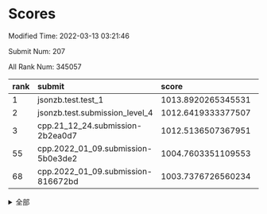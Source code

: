 # Scores

Modified Time: 2022-03-13 03:21:46

Submit Num: 207

All Rank Num: 345057

| rank |               submit               |       score        |       sigma        | pk_num |
| :--- | :--------------------------------- | :----------------- | :----------------- | :----- |
| 1    | jsonzb.test.test_1                 | 1013.8920265345531 | 0.8388983773496302 | 6671   |
| 2    | jsonzb.test.submission_level_4     | 1012.6419333377507 | 0.7839763856282448 | 6671   |
| 3    | cpp.21_12_24.submission-2b2ea0d7   | 1012.5136507367951 | 0.7792500263386702 | 6664   |
| 55   | cpp.2022_01_09.submission-5b0e3de2 | 1004.7603351109553 | 0.7020900681097195 | 6670   |
| 68   | cpp.2022_01_09.submission-816672bd | 1003.7376726560234 | 0.7191898135637409 | 6665   |


<details>
<summary>全部</summary>

| rank |                 submit                 |       score        |       sigma        | pk_num |
| :--- | :------------------------------------- | :----------------- | :----------------- | :----- |
| 1    | jsonzb.test.test_1                     | 1013.8920265345531 | 0.8388983773496302 | 6671   |
| 2    | jsonzb.test.submission_level_4         | 1012.6419333377507 | 0.7839763856282448 | 6671   |
| 3    | cpp.21_12_24.submission-2b2ea0d7       | 1012.5136507367951 | 0.7792500263386702 | 6664   |
| 4    | gobigger.level_3.submission_level_3_42 | 1011.9719794816086 | 0.7855394890937399 | 6670   |
| 5    | gobigger.level_3.submission_level_3_16 | 1011.7862919147809 | 0.7938451120337175 | 6667   |
| 6    | gobigger.level_3.submission_level_3_4  | 1011.1654848862278 | 0.7574961039139143 | 6674   |
| 7    | gobigger.level_3.submission_level_3_27 | 1011.1501504537406 | 0.8036815630218281 | 6672   |
| 8    | gobigger.level_3.submission_level_3_9  | 1011.0557797990427 | 0.7701257520407471 | 6665   |
| 9    | gobigger.level_3.submission_level_3_10 | 1011.0543135274506 | 0.7707067570318248 | 6668   |
| 10   | gobigger.level_3.submission_level_3_36 | 1010.8129911993108 | 0.7772212872345178 | 6673   |
| 11   | gobigger.level_3.submission_level_3_20 | 1010.7587944440539 | 0.7572067966111673 | 6664   |
| 12   | gobigger.level_3.submission_level_3_23 | 1010.7135421202253 | 0.7684008564570949 | 6666   |
| 13   | gobigger.level_3.submission_level_3_7  | 1010.6067357091216 | 0.7370587038366128 | 6669   |
| 14   | gobigger.level_3.submission_level_3_19 | 1010.6046058560778 | 0.7971694839093972 | 6668   |
| 15   | gobigger.level_3.submission_level_3_21 | 1010.5854921595335 | 0.7745121000372377 | 6669   |
| 16   | gobigger.level_3.submission_level_3_15 | 1010.5446614074226 | 0.7518967234983999 | 6669   |
| 17   | gobigger.level_3.submission_level_3_6  | 1010.5210365553124 | 0.7542394068247376 | 6668   |
| 18   | gobigger.level_3.submission_level_3_35 | 1010.4051813862167 | 0.7488071799995719 | 6662   |
| 19   | gobigger.level_3.submission_level_3_29 | 1010.3778593428992 | 0.7684954473940159 | 6663   |
| 20   | gobigger.level_3.submission_level_3_41 | 1010.3678442136966 | 0.7458012297009574 | 6665   |
| 21   | gobigger.level_3.submission_level_3_0  | 1010.2585628802635 | 0.7771582951811535 | 6665   |
| 22   | gobigger.level_3.submission_level_3_25 | 1010.2256506202601 | 0.7684495356081751 | 6666   |
| 23   | gobigger.level_3.submission_level_3_22 | 1010.2092209439915 | 0.7531046626845262 | 6663   |
| 24   | gobigger.level_3.submission_level_3_18 | 1010.174113693102  | 0.7640554864420667 | 6673   |
| 25   | gobigger.level_3.submission_level_3_33 | 1010.116948566207  | 0.7757840700014522 | 6674   |
| 26   | gobigger.level_3.submission_level_3_39 | 1010.1005104067143 | 0.7455683216066517 | 6666   |
| 27   | gobigger.level_3.submission_level_3_28 | 1010.0535193325549 | 0.7640525584436714 | 6672   |
| 28   | gobigger.level_3.submission_level_3_5  | 1010.0074691169525 | 0.7768781324575443 | 6668   |
| 29   | gobigger.level_3.submission_level_3_24 | 1009.9915598131737 | 0.7643931413747744 | 6669   |
| 30   | gobigger.level_3.submission_level_3_31 | 1009.9024344724176 | 0.7500274353802324 | 6672   |
| 31   | gobigger.level_3.submission_level_3_30 | 1009.7710277117073 | 0.7605626803260885 | 6659   |
| 32   | gobigger.level_3.submission_level_3_11 | 1009.767374679764  | 0.7395947097341136 | 6666   |
| 33   | gobigger.level_3.submission_level_3_3  | 1009.7436064183062 | 0.7679125192817411 | 6665   |
| 34   | gobigger.level_3.submission_level_3_37 | 1009.7069375238831 | 0.7516758640500294 | 6669   |
| 35   | gobigger.level_3.submission_level_3_48 | 1009.706633359633  | 0.7759928926623723 | 6662   |
| 36   | gobigger.level_3.submission_level_3_13 | 1009.6847034177308 | 0.7418404461270378 | 6662   |
| 37   | gobigger.level_3.submission_level_3_47 | 1009.6387469525151 | 0.7334459754473277 | 6667   |
| 38   | gobigger.level_3.submission_level_3_26 | 1009.5834399733949 | 0.7520518169922479 | 6670   |
| 39   | gobigger.level_3.submission_level_3_34 | 1009.5225878236844 | 0.7711614135031849 | 6668   |
| 40   | gobigger.level_3.submission_level_3_1  | 1009.5052691724671 | 0.7475089742969998 | 6669   |
| 41   | gobigger.level_3.submission_level_3_12 | 1009.4721854538759 | 0.7390222718973944 | 6665   |
| 42   | gobigger.level_3.submission_level_3_46 | 1009.3744896554358 | 0.7450742752601158 | 6670   |
| 43   | gobigger.level_3.submission_level_3_14 | 1009.3599660394877 | 0.7514095032341681 | 6666   |
| 44   | gobigger.level_3.submission_level_3_2  | 1009.3445885498686 | 0.7374373784542176 | 6669   |
| 45   | gobigger.level_3.submission_level_3_43 | 1009.333894831628  | 0.7503552927918681 | 6669   |
| 46   | gobigger.level_3.submission_level_3_40 | 1009.0838667355513 | 0.749640018793252  | 6664   |
| 47   | gobigger.level_3.submission_level_3_32 | 1009.0286720999945 | 0.7483610303336193 | 6671   |
| 48   | gobigger.level_3.submission_level_3_45 | 1008.9346254542218 | 0.7427999450288091 | 6673   |
| 49   | gobigger.level_3.submission_level_3_44 | 1008.903457179126  | 0.7497359652640779 | 6664   |
| 50   | gobigger.level_3.submission_level_3_49 | 1008.7505445349367 | 0.7274978732122193 | 6660   |
| 51   | gobigger.level_3.submission_level_3_8  | 1008.6913034656259 | 0.7350765827042379 | 6666   |
| 52   | gobigger.level_3.submission_level_3_38 | 1008.6218027719897 | 0.7358057528235482 | 6676   |
| 53   | gobigger.level_3.submission_level_3_17 | 1008.4496252974717 | 0.7543023120548724 | 6671   |
| 54   | gobigger.level_1.submission_level_1_0  | 1005.0495008457335 | 0.7143705681631214 | 6670   |
| 55   | cpp.2022_01_09.submission-5b0e3de2     | 1004.7603351109553 | 0.7020900681097195 | 6670   |
| 56   | gobigger.level_1.submission_level_1_34 | 1004.7146211715209 | 0.7244049930628449 | 6668   |
| 57   | gobigger.level_1.submission_level_1_26 | 1004.7054545046947 | 0.7307145228676581 | 6670   |
| 58   | gobigger.level_1.submission_level_1_6  | 1004.6294851152805 | 0.7278289678468766 | 6671   |
| 59   | gobigger.level_1.submission_level_1_21 | 1004.3113286698172 | 0.719730410488434  | 6670   |
| 60   | gobigger.level_1.submission_level_1_40 | 1004.2170492732135 | 0.7262459815645542 | 6668   |
| 61   | gobigger.level_1.submission_level_1_36 | 1004.1946477230273 | 0.7107076871874097 | 6668   |
| 62   | gobigger.level_1.submission_level_1_7  | 1004.1378975363567 | 0.7184565023478007 | 6672   |
| 63   | gobigger.level_1.submission_level_1_48 | 1004.101288801369  | 0.7227316922917605 | 6666   |
| 64   | gobigger.level_1.submission_level_1_49 | 1003.9986375633263 | 0.712572116451032  | 6668   |
| 65   | gobigger.level_1.submission_level_1_43 | 1003.9001325550441 | 0.7096327137102125 | 6671   |
| 66   | gobigger.level_1.submission_level_1_46 | 1003.8400783896935 | 0.7280056826507094 | 6671   |
| 67   | gobigger.level_1.submission_level_1_18 | 1003.8269051558415 | 0.7115368844724794 | 6672   |
| 68   | cpp.2022_01_09.submission-816672bd     | 1003.7376726560234 | 0.7191898135637409 | 6665   |
| 69   | gobigger.level_1.submission_level_1_38 | 1003.7308839115266 | 0.7090172154865603 | 6670   |
| 70   | gobigger.level_1.submission_level_1_24 | 1003.5918337832485 | 0.7124823876744288 | 6669   |
| 71   | gobigger.level_1.submission_level_1_13 | 1003.5704613285583 | 0.7196319322657586 | 6663   |
| 72   | gobigger.level_1.submission_level_1_29 | 1003.5694543865839 | 0.7233886033078233 | 6669   |
| 73   | gobigger.level_1.submission_level_1_42 | 1003.5264616438602 | 0.7204437670852294 | 6665   |
| 74   | gobigger.level_1.submission_level_1_33 | 1003.5182364306654 | 0.7173110229911852 | 6672   |
| 75   | gobigger.level_1.submission_level_1_19 | 1003.4254781245803 | 0.7193812299172165 | 6670   |
| 76   | gobigger.level_1.submission_level_1_12 | 1003.4243512600381 | 0.7151642159573843 | 6667   |
| 77   | gobigger.level_1.submission_level_1_39 | 1003.4104203901815 | 0.7181422357753858 | 6672   |
| 78   | gobigger.level_1.submission_level_1_45 | 1003.2902938631363 | 0.7253715250619318 | 6672   |
| 79   | gobigger.level_1.submission_level_1_1  | 1003.2110194730423 | 0.7161264784590865 | 6666   |
| 80   | gobigger.level_1.submission_level_1_11 | 1003.197844342596  | 0.7143025755241263 | 6667   |
| 81   | gobigger.level_1.submission_level_1_8  | 1003.1748908240775 | 0.7122862674727787 | 6669   |
| 82   | gobigger.level_1.submission_level_1_37 | 1003.0754844213166 | 0.7279054132166306 | 6672   |
| 83   | gobigger.level_1.submission_level_1_9  | 1003.0452005935464 | 0.7050427182746837 | 6665   |
| 84   | gobigger.level_1.submission_level_1_4  | 1002.9613430543358 | 0.7117569418356497 | 6669   |
| 85   | gobigger.level_1.submission_level_1_2  | 1002.9612335941079 | 0.716725995027641  | 6664   |
| 86   | gobigger.level_1.submission_level_1_10 | 1002.9577538085038 | 0.7216324603443096 | 6674   |
| 87   | gobigger.level_1.submission_level_1_3  | 1002.9496391812796 | 0.7165012855471866 | 6671   |
| 88   | gobigger.level_1.submission_level_1_32 | 1002.9102421132718 | 0.713998693192491  | 6668   |
| 89   | gobigger.level_1.submission_level_1_14 | 1002.8387168931846 | 0.7048221220314832 | 6664   |
| 90   | gobigger.level_1.submission_level_1_15 | 1002.7998765366474 | 0.7048762350097096 | 6670   |
| 91   | gobigger.level_1.submission_level_1_17 | 1002.7676716180133 | 0.7060603107901224 | 6671   |
| 92   | gobigger.level_1.submission_level_1_16 | 1002.7021416942532 | 0.7158351508011718 | 6669   |
| 93   | gobigger.level_1.submission_level_1_22 | 1002.7004069146112 | 0.7232657801681005 | 6668   |
| 94   | gobigger.level_1.submission_level_1_5  | 1002.6895054496802 | 0.7103934372279523 | 6665   |
| 95   | gobigger.level_1.submission_level_1_41 | 1002.6085380659891 | 0.7102113800731134 | 6667   |
| 96   | gobigger.level_1.submission_level_1_20 | 1002.585574413855  | 0.6995607860893417 | 6668   |
| 97   | gobigger.level_1.submission_level_1_44 | 1002.5830694953808 | 0.7169887983103032 | 6662   |
| 98   | gobigger.level_1.submission_level_1_30 | 1002.5619897363804 | 0.7247311952131915 | 6668   |
| 99   | gobigger.level_1.submission_level_1_31 | 1002.520433735526  | 0.7190387009154267 | 6662   |
| 100  | gobigger.level_1.submission_level_1_23 | 1002.4401935286352 | 0.7076131048706626 | 6668   |
| 101  | gobigger.level_1.submission_level_1_35 | 1002.3851140859379 | 0.7053828542505607 | 6664   |
| 102  | gobigger.level_1.submission_level_1_47 | 1002.373764094839  | 0.7047608452194934 | 6666   |
| 103  | gobigger.level_1.submission_level_1_27 | 1002.327724457952  | 0.7135774311864653 | 6664   |
| 104  | gobigger.level_1.submission_level_1_28 | 1002.0099659979318 | 0.7100353857947335 | 6667   |
| 105  | gobigger.level_1.submission_level_1_25 | 1001.7153156019161 | 0.7118470165105865 | 6668   |
| 106  | gobigger.random.submission_random_10   | 997.5325837417632  | 0.7005608409632225 | 6666   |
| 107  | gobigger.random.submission_random_11   | 997.3106880772174  | 0.7047814812823915 | 6669   |
| 108  | gobigger.random.submission_random_47   | 997.1431032103714  | 0.7152784077087292 | 6665   |
| 109  | gobigger.random.submission_random_15   | 997.0659874501454  | 0.7038489831181796 | 6667   |
| 110  | gobigger.random.submission_random_14   | 997.0086208913691  | 0.7024289453721935 | 6666   |
| 111  | gobigger.random.submission_random_35   | 996.8706838363076  | 0.7178892778192796 | 6670   |
| 112  | gobigger.random.submission_random_44   | 996.7868572020519  | 0.7009616121421068 | 6672   |
| 113  | gobigger.random.submission_random_6    | 996.7121040715581  | 0.7148074901572857 | 6666   |
| 114  | gobigger.random.submission_random_32   | 996.6733040566698  | 0.6996592899013185 | 6672   |
| 115  | gobigger.random.submission_random_24   | 996.6728119315628  | 0.706605386834169  | 6669   |
| 116  | gobigger.random.submission_random_3    | 996.6128196342698  | 0.7010931869345957 | 6667   |
| 117  | gobigger.random.submission_random_29   | 996.4427271883071  | 0.7019877234517303 | 6665   |
| 118  | gobigger.random.submission_random_7    | 996.3631076592625  | 0.7107890500457932 | 6662   |
| 119  | gobigger.random.submission_random_16   | 996.3487388231174  | 0.7208552903725293 | 6661   |
| 120  | gobigger.random.submission_random_18   | 996.3392157712617  | 0.7116384432079157 | 6671   |
| 121  | gobigger.random.submission_random_27   | 996.2776662098564  | 0.7150107196547307 | 6671   |
| 122  | gobigger.random.submission_random_17   | 996.2660742037415  | 0.712782839230867  | 6666   |
| 123  | gobigger.random.submission_random_38   | 996.2640086677977  | 0.703883579045842  | 6666   |
| 124  | gobigger.random.submission_random_49   | 996.1711687029083  | 0.7094435182787371 | 6672   |
| 125  | gobigger.random.submission_random_21   | 996.1425924227256  | 0.7263784030316016 | 6667   |
| 126  | gobigger.random.submission_random_45   | 996.1373361979146  | 0.7151330477251143 | 6664   |
| 127  | gobigger.random.submission_random_48   | 996.1187437088435  | 0.7115734697901333 | 6668   |
| 128  | gobigger.random.submission_random_46   | 996.0190008414568  | 0.7042925452394044 | 6666   |
| 129  | gobigger.random.submission_random_20   | 995.9858208271975  | 0.6929196308941178 | 6667   |
| 130  | gobigger.random.submission_random_37   | 995.978135835809   | 0.7061105750941907 | 6663   |
| 131  | gobigger.random.submission_random_25   | 995.8734026151078  | 0.717921368528071  | 6664   |
| 132  | gobigger.random.submission_random_19   | 995.8641414080911  | 0.7151815810298481 | 6665   |
| 133  | gobigger.random.submission_random_30   | 995.8433492564172  | 0.7214453946064707 | 6674   |
| 134  | gobigger.random.submission_random_26   | 995.8215213565776  | 0.70653840542004   | 6669   |
| 135  | gobigger.random.submission_random_5    | 995.814248000912   | 0.7090887962068394 | 6670   |
| 136  | gobigger.random.submission_random_12   | 995.7814075259647  | 0.7034516232276711 | 6673   |
| 137  | gobigger.random.submission_random_9    | 995.7717680450446  | 0.6989085647153936 | 6672   |
| 138  | gobigger.random.submission_random_41   | 995.7670914834995  | 0.7036769294958627 | 6665   |
| 139  | gobigger.random.submission_random_2    | 995.7507201795958  | 0.708274138847469  | 6666   |
| 140  | gobigger.random.submission_random_43   | 995.746545912928   | 0.7268534086103463 | 6667   |
| 141  | gobigger.random.submission_random_28   | 995.6380846073916  | 0.7109872128920912 | 6669   |
| 142  | gobigger.random.submission_random_40   | 995.6185341539032  | 0.7119810100578028 | 6668   |
| 143  | gobigger.random.submission_random_39   | 995.5204510744422  | 0.7128836755001746 | 6666   |
| 144  | gobigger.random.submission_random_13   | 995.3594093386819  | 0.7111513511721411 | 6673   |
| 145  | gobigger.random.submission_random_42   | 995.2599368087175  | 0.716088870373507  | 6666   |
| 146  | gobigger.random.submission_random_1    | 995.2494608553919  | 0.7076561719414034 | 6666   |
| 147  | gobigger.random.submission_random_33   | 995.217376093825   | 0.7158626865733829 | 6663   |
| 148  | gobigger.random.submission_random_34   | 995.1746531608362  | 0.7087800444644827 | 6669   |
| 149  | gobigger.random.submission_random_31   | 995.1551851860347  | 0.704633326128837  | 6667   |
| 150  | gobigger.random.submission_random_0    | 995.0943830377222  | 0.7079676002880712 | 6670   |
| 151  | gobigger.random.submission_random_22   | 994.9951609362619  | 0.7050743971120006 | 6665   |
| 152  | gobigger.random.submission_random_8    | 994.9179485619943  | 0.7194800970718397 | 6672   |
| 153  | gobigger.random.submission_random_4    | 994.8801049715689  | 0.7139688288719426 | 6667   |
| 154  | gobigger.random.submission_random_36   | 994.8310432176153  | 0.7137732578363246 | 6665   |
| 155  | gobigger.random.submission_random_23   | 994.7376774011976  | 0.7105014369482555 | 6668   |
| 156  | gobigger.level_2.submission_level_2_38 | 994.017758344409   | 0.713296759685945  | 6665   |
| 157  | gobigger.level_2.submission_level_2_1  | 993.8989272479529  | 0.7353965955679296 | 6665   |
| 158  | gobigger.level_2.submission_level_2_7  | 993.6310773980019  | 0.7411055526911642 | 6671   |
| 159  | gobigger.level_2.submission_level_2_10 | 993.570980811177   | 0.7595099030476407 | 6668   |
| 160  | gobigger.level_2.submission_level_2_8  | 993.512770125059   | 0.7442163831552118 | 6668   |
| 161  | gobigger.level_2.submission_level_2_22 | 993.1137600138046  | 0.7289985133306269 | 6671   |
| 162  | gobigger.level_2.submission_level_2_28 | 993.0608785423987  | 0.7396327355068484 | 6669   |
| 163  | gobigger.level_2.submission_level_2_6  | 993.0228709664435  | 0.7322913664975196 | 6667   |
| 164  | gobigger.level_2.submission_level_2_40 | 992.8836637091192  | 0.7388553431386498 | 6663   |
| 165  | gobigger.level_2.submission_level_2_14 | 992.8402146767155  | 0.7431555397074011 | 6669   |
| 166  | gobigger.level_2.submission_level_2_33 | 992.7960277713893  | 0.7533186750792977 | 6667   |
| 167  | gobigger.level_2.submission_level_2_32 | 992.7878368065143  | 0.7515862539107567 | 6670   |
| 168  | gobigger.level_2.submission_level_2_31 | 992.7770757804041  | 0.7298590274092698 | 6667   |
| 169  | gobigger.level_2.submission_level_2_12 | 992.5772583634695  | 0.7383721023723376 | 6664   |
| 170  | gobigger.level_2.submission_level_2_17 | 992.5437130463108  | 0.7352633676374232 | 6668   |
| 171  | gobigger.level_2.submission_level_2_0  | 992.5351932796614  | 0.7629070768169899 | 6664   |
| 172  | gobigger.level_2.submission_level_2_4  | 992.4690872616496  | 0.748702756954324  | 6663   |
| 173  | gobigger.level_2.submission_level_2_41 | 992.382190750167   | 0.7471625935648499 | 6673   |
| 174  | gobigger.level_2.submission_level_2_2  | 992.3708015629333  | 0.7374820423880742 | 6671   |
| 175  | gobigger.level_2.submission_level_2_39 | 992.3552901960154  | 0.7374149424277179 | 6672   |
| 176  | gobigger.level_2.submission_level_2_16 | 992.2072560579684  | 0.7425396957162265 | 6673   |
| 177  | gobigger.level_2.submission_level_2_30 | 992.1923235681247  | 0.7586086567850655 | 6669   |
| 178  | gobigger.level_2.submission_level_2_23 | 992.1786511709453  | 0.749406888231791  | 6663   |
| 179  | gobigger.level_2.submission_level_2_21 | 992.1439537427631  | 0.7589261175025425 | 6670   |
| 180  | gobigger.level_2.submission_level_2_13 | 992.1271692818815  | 0.7611580369739709 | 6666   |
| 181  | gobigger.level_2.submission_level_2_42 | 992.116865119964   | 0.7455027486031452 | 6668   |
| 182  | gobigger.level_2.submission_level_2_48 | 992.0196903903982  | 0.7622894883903855 | 6670   |
| 183  | gobigger.level_2.submission_level_2_44 | 992.0143912515167  | 0.7318207066484719 | 6665   |
| 184  | gobigger.level_2.submission_level_2_3  | 991.9739464054304  | 0.7633437967140597 | 6664   |
| 185  | gobigger.level_2.submission_level_2_46 | 991.9632169292731  | 0.7478789849838883 | 6665   |
| 186  | gobigger.level_2.submission_level_2_5  | 991.93672487192    | 0.7535935598604916 | 6665   |
| 187  | gobigger.level_2.submission_level_2_9  | 991.9311894923012  | 0.7293117431926452 | 6668   |
| 188  | gobigger.level_2.submission_level_2_18 | 991.7897643685777  | 0.7287646924684688 | 6668   |
| 189  | gobigger.level_2.submission_level_2_29 | 991.7702548502128  | 0.7301925769129048 | 6671   |
| 190  | gobigger.level_2.submission_level_2_43 | 991.6340461169233  | 0.757840387896176  | 6668   |
| 191  | gobigger.level_2.submission_level_2_49 | 991.5954495786142  | 0.753383158771009  | 6672   |
| 192  | gobigger.level_2.submission_level_2_34 | 991.5396552438751  | 0.7470765104100452 | 6670   |
| 193  | gobigger.level_2.submission_level_2_35 | 991.4963957378591  | 0.772267890211412  | 6667   |
| 194  | gobigger.level_2.submission_level_2_26 | 991.4931817862399  | 0.7545048448921974 | 6673   |
| 195  | gobigger.level_2.submission_level_2_15 | 991.4703909615691  | 0.7661060173753498 | 6665   |
| 196  | gobigger.level_2.submission_level_2_47 | 991.4441435166829  | 0.760861122633215  | 6663   |
| 197  | gobigger.level_2.submission_level_2_19 | 991.3253164121458  | 0.7627146647650187 | 6664   |
| 198  | gobigger.level_2.submission_level_2_25 | 991.3179797893645  | 0.7375573510161024 | 6662   |
| 199  | gobigger.level_2.submission_level_2_20 | 991.2922561120974  | 0.7583777474431462 | 6667   |
| 200  | gobigger.level_2.submission_level_2_45 | 991.2160007346786  | 0.7632588946286338 | 6671   |
| 201  | gobigger.level_2.submission_level_2_27 | 991.0980242167357  | 0.7542938741294629 | 6668   |
| 202  | gobigger.level_2.submission_level_2_24 | 990.8345357564273  | 0.7766763729502005 | 6664   |
| 203  | gobigger.level_2.submission_level_2_36 | 990.6489046028446  | 0.769489417085655  | 6670   |
| 204  | gobigger.level_2.submission_level_2_11 | 990.4595791121744  | 0.7546683670146964 | 6671   |
| 205  | gobigger.level_2.submission_level_2_37 | 990.4426536398119  | 0.7711546875632385 | 6675   |
| 206  | gobigger.none.submission_none_1        | 977.1891896441056  | 1.3478007451470715 | 6662   |
| 207  | gobigger.none.submission_none_0        | 976.4909952264176  | 1.4610702232340942 | 6670   |

</details>